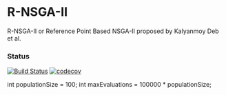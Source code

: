 # R-NSGA-II

R-NSGA-II or Reference Point Based NSGA-II proposed by Kalyanmoy Deb et al.

### Status
[![Build Status](https://travis-ci.org/thiagodnf/r-nsga-ii.svg?branch=master)](https://travis-ci.org/thiagodnf/r-nsga-ii)
[![codecov](https://codecov.io/gh/thiagodnf/r-nsga-ii/branch/master/graph/badge.svg)](https://codecov.io/gh/thiagodnf/r-nsga-ii)


int populationSize = 100;
		int maxEvaluations = 100000 * populationSize;
